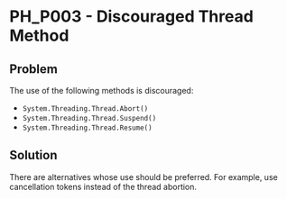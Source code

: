 # PH_P003 - Discouraged Thread Method

## Problem

The use of the following methods is discouraged:

- `System.Threading.Thread.Abort()`
- `System.Threading.Thread.Suspend()`
- `System.Threading.Thread.Resume()`

## Solution

There are alternatives whose use should be preferred. For example, use cancellation tokens instead of the thread abortion.
